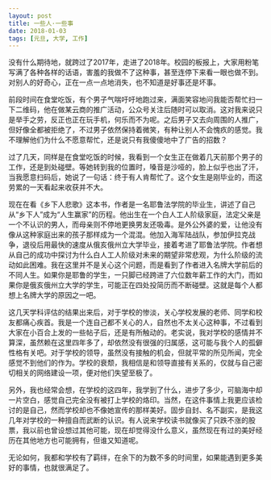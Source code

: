 ```yaml
---
layout: post
title: 一些人·一些事
date: 2018-01-03
tags: [元旦, 大学, 工作]
---
```

没有什么期待地，就跨过了2017年，走进了2018年。校园的板报上，大家用粉笔写满了各种各样的话语，害羞的我做不了这种事，甚至连停下来看一眼也做不到。对别人的好奇心，正在一点一点地消失，也不知道是好事还是坏事。

前段时间在食堂吃饭，有个男子气喘吁吁地跑过来，满面笑容地问我能否帮忙扫一下二维码，他在做某云商的推广活动，公众号关注后随时可以取消。这对我来说只是举手之劳，反正也正在玩手机，何乐而不为呢。之后男子又去向周围的人推广，但好像全都被拒绝了，不过男子依然保持着微笑，有种让别人不会愧疚的感觉。我不理解他们为什么不愿意帮忙，还是说只有我傻傻地中了广告的招数？

过了几天，同样是在食堂吃饭的时候，我看到一个女生正在做着几天前那个男子的工作，还是到处碰壁。等她转到我的位置时，嗓音是沙哑的，脸上似乎也出了汗，当我愿意扫码后，她说了一句话：终于有人肯帮忙了。这个女生是刚毕业的，而这劳累的一天看起来收获并不大。

现在在看《乡下人悲歌》这本书，作者是一名耶鲁法学院的毕业生，讲述了自己从“乡下人”成为“人生赢家”的历程。他出生在一个白人工人阶级家庭，法定父亲是一个不认识的男人，而母亲则不停地更换男友还吸毒。是外公外婆的爱，让他没有像从这种家庭出来的孩子那样成为一个混混。他加入海军陆战队，参加伊拉克战争，退役后用最快的速度从俄亥俄州立大学毕业，接着考进了耶鲁法学院。作者想从自己的成功中探讨为什么白人工人阶级对未来的期望非常悲观，为什么阶级的流动如此困难。我在这里并不是关心这个问题，而是看到了作者进入名牌大学前后的不同人生。如果你是耶鲁的学生，一只脚已经跨进了六位数年薪工作的大门，而如果你是俄亥俄州立大学的学生，可能正在四处投简历而不断碰壁。这就是每个人都想上名牌大学的原因之一吧。

这几天学科评估的结果出来后，对于学校的惨淡，关心学校发展的老师、同学和校友都痛心疾首。我是一个连自己都不关心的人，自然也不太关心这种事，不过看到大家在小百合上发的一些帖子后，还是有所触动的。老实说，我对学校的感情并不算深，虽然赖在这里四年多了，却依然没有很强的归属感，这可能与我个人的孤僻性格有关吧。对于学校的领导，虽然没有接触的机会，但就平常的所见所闻，完全感觉不到他们的作为。学校的衰颓，我相信是和领导直接有关系的，仅就与自己密切相关的网络建设一项，便对他们失望至极了。

另外，我也经常会想，在学校的这四年，我学到了什么，进步了多少，可脑海中却一片空白，感觉自己完全没有被打上学校的烙印。当然，在这件事情上我更应该检讨的是自己，然而学校却也不像她宣传的那样美好。固步自封、名不副实，是我这几年对学校的一种擅自而武断的认识。有人说来学校读书就像买了只跌不涨的股票，我以前也曾设想过其他可能，现在却觉得没什么意义，虽然现在有过的美好经历在其他地方也可能拥有，但谁又知道呢。

无论如何，我都和学校有了羁绊，在余下的为数不多的时间里，如果能遇到更多美好的事情，也就很满足了。 



